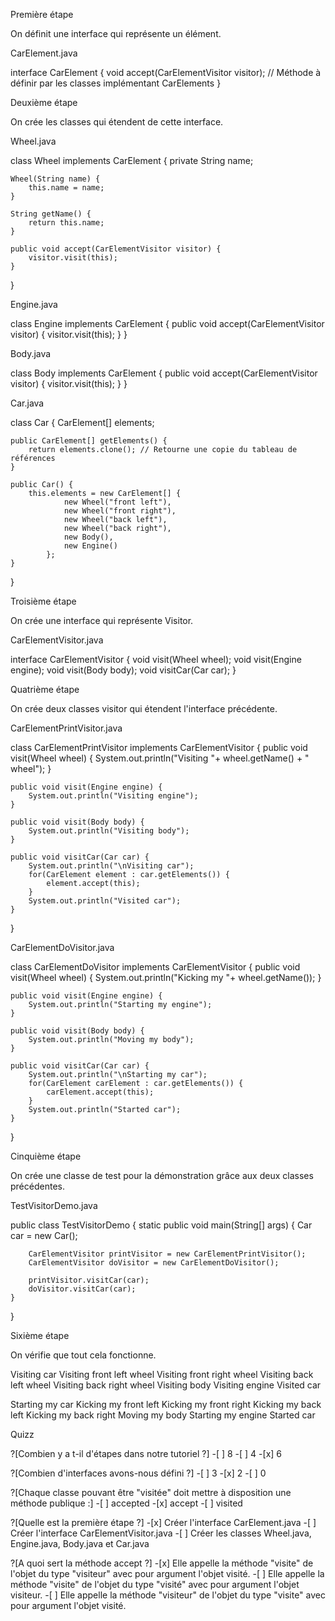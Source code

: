 Première étape

On définit une interface qui représente un élément.

CarElement.java

interface CarElement {
    void accept(CarElementVisitor visitor);
    // Méthode à définir par les classes implémentant CarElements
}

Deuxième étape

On crée les classes qui étendent de cette interface.

Wheel.java

class Wheel implements CarElement {
    private String name;

    Wheel(String name) {
        this.name = name;
    }

    String getName() {
        return this.name;
    }

    public void accept(CarElementVisitor visitor) {
        visitor.visit(this);
    }
}

Engine.java

class Engine implements CarElement {
    public void accept(CarElementVisitor visitor) {
        visitor.visit(this);
    }
}

Body.java

class Body implements CarElement {
    public void accept(CarElementVisitor visitor) {
        visitor.visit(this);
    }
}

Car.java

class Car {
    CarElement[] elements;

    public CarElement[] getElements() {
        return elements.clone(); // Retourne une copie du tableau de références
    }

    public Car() {
        this.elements = new CarElement[] {
                new Wheel("front left"),
                new Wheel("front right"),
                new Wheel("back left"),
                new Wheel("back right"),
                new Body(),
                new Engine()
            };
    }
}

Troisième étape

On crée une interface qui représente Visitor.

CarElementVisitor.java

interface CarElementVisitor {
    void visit(Wheel wheel);
    void visit(Engine engine);
    void visit(Body body);
    void visitCar(Car car);
}

Quatrième étape

On crée deux classes visitor qui étendent l'interface précédente.

CarElementPrintVisitor.java

class CarElementPrintVisitor implements CarElementVisitor {
    public void visit(Wheel wheel) {
        System.out.println("Visiting "+ wheel.getName() + " wheel");
    }

    public void visit(Engine engine) {
        System.out.println("Visiting engine");
    }

    public void visit(Body body) {
        System.out.println("Visiting body");
    }

    public void visitCar(Car car) {
        System.out.println("\nVisiting car");
        for(CarElement element : car.getElements()) {
            element.accept(this);
        }
        System.out.println("Visited car");
    }
}

CarElementDoVisitor.java

class CarElementDoVisitor implements CarElementVisitor {
    public void visit(Wheel wheel) {
        System.out.println("Kicking my "+ wheel.getName());
    }

    public void visit(Engine engine) {
        System.out.println("Starting my engine");
    }

    public void visit(Body body) {
        System.out.println("Moving my body");
    }

    public void visitCar(Car car) {
        System.out.println("\nStarting my car");
        for(CarElement carElement : car.getElements()) {
            carElement.accept(this);
        }
        System.out.println("Started car");
    }
}

Cinquième étape

On crée une classe de test pour la démonstration grâce aux deux classes précédentes.

TestVisitorDemo.java

public class TestVisitorDemo {
    static public void main(String[] args) {
        Car car = new Car();

        CarElementVisitor printVisitor = new CarElementPrintVisitor();
        CarElementVisitor doVisitor = new CarElementDoVisitor();

        printVisitor.visitCar(car);
        doVisitor.visitCar(car);
    }
}

Sixième étape

On vérifie que tout cela fonctionne.

Visiting car
Visiting front left wheel
Visiting front right wheel
Visiting back left wheel
Visiting back right wheel
Visiting body
Visiting engine
Visited car

Starting my car
Kicking my front left
Kicking my front right
Kicking my back left
Kicking my back right
Moving my body
Starting my engine
Started car

Quizz

?[Combien y a t-il d'étapes dans notre tutoriel ?] -[ ] 8 -[ ] 4 -[x] 6

?[Combien d'interfaces avons-nous défini ?] -[ ] 3 -[x] 2 -[ ] 0

?[Chaque classe pouvant être "visitée" doit mettre à disposition une méthode publique :] -[ ] accepted -[x] accept -[ ] visited

?[Quelle est la première étape ?] -[x] Créer l'interface CarElement.java -[ ] Créer l'interface CarElementVisitor.java -[ ] Créer les classes Wheel.java, Engine.java, Body.java et Car.java

?[A quoi sert la méthode accept ?] -[x] Elle appelle la méthode "visite" de l'objet du type "visiteur" avec pour argument l'objet visité. -[ ] Elle appelle la méthode "visite" de l'objet du type "visité" avec pour argument l'objet visiteur. -[ ] Elle appelle la méthode "visiteur" de l'objet du type "visite" avec pour argument l'objet visité.
